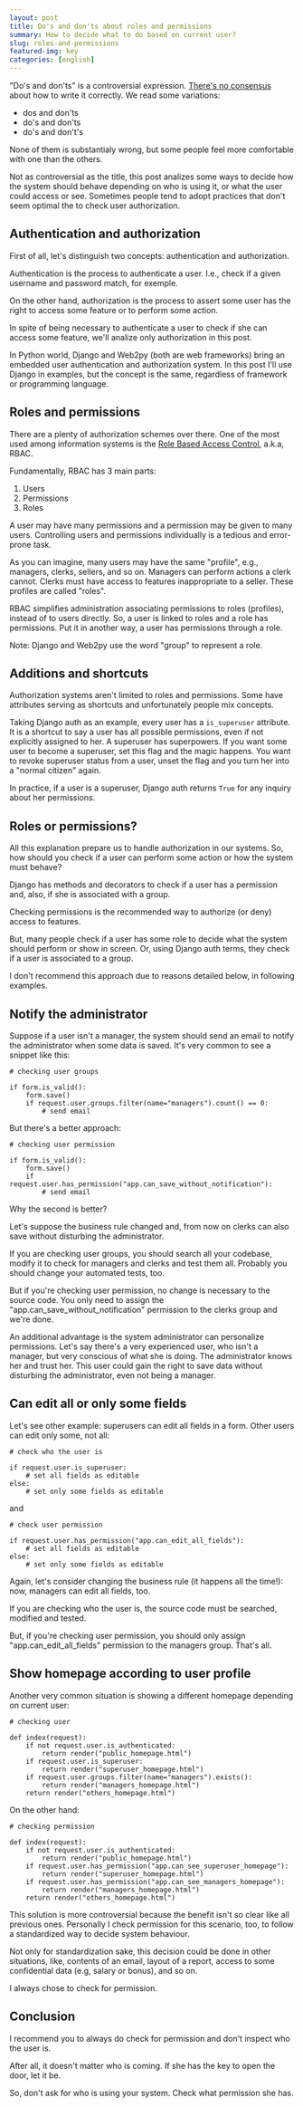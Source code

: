 ```yaml
---
layout: post
title: Do's and don'ts about roles and permissions
summary: How to decide what to do based on current user?
slug: roles-and-permissions
featured-img: key
categories: [english]
---
```


"Do's and don'ts" is a controversial expression. [There's no consensus](https://www.quickanddirtytips.com/education/grammar/dos-and-donts) about how to write it correctly. We read some variations:

- dos and don'ts
- do's and don'ts
- do's and don't's

None of them is substantialy wrong, but some people feel more comfortable with one than the others.

Not as controversial as the title, this post analizes some ways to decide how the system should behave depending on who is using it, or what the user could access or see. Sometimes people tend to adopt practices that don't seem optimal the to check user authorization.


## Authentication and authorization

First of all, let's distinguish two concepts: authentication and authorization.

Authentication is the process to authenticate a user. I.e., check if a given username and password match, for exemple.

On the other hand, authorization is the process to assert some user has the right to access some feature or to perform some action.

In spite of being necessary to authenticate a user to check if she can access some feature, we'll analize only authorization in this post.

In Python world, Django and Web2py (both are web frameworks) bring an embedded user authentication and authorization system. In this post I'll use Django in examples, but the concept is the same, regardless of framework or programming language.


## Roles and permissions

There are a plenty of authorization schemes over there. One of the most used among information systems is the [Role Based Access Control](https://en.wikipedia.org/wiki/Role-based_access_control), a.k.a, RBAC.

Fundamentally, RBAC has 3 main parts:

1. Users
2. Permissions
3. Roles

A user may have many permissions and a permission may be given to many users. Controlling users and permissions individually is a tedious and error-prone task.

As you can imagine, many users may have the same "profile", e.g., managers, clerks, sellers, and so on. Managers can perform actions a clerk cannot. Clerks must have access to features inappropriate to a seller. These profiles are called "roles".

RBAC simplifies administration associating permissions to roles (profiles), instead of to users directly. So, a user is linked to roles and a role has permissions. Put it in another way, a user has permissions through a role.

Note: Django and Web2py use the word "group" to represent a role.


## Additions and shortcuts

Authorization systems aren't limited to roles and permissions. Some have attributes serving as shortcuts and unfortunately people mix concepts.

Taking Django auth as an example, every user has a `is_superuser` attribute. It
is a shortcut to say a user has all possible permissions, even if not
explicitly assigned to her. A superuser has superpowers. If you want some user
to become a superuser, set this flag and the magic happens. You want to revoke
superuser status from a user, unset the flag and you turn her into a "normal citizen"
again.

In practice, if a user is a superuser, Django auth returns `True` for any inquiry about her permissions.


## Roles or permissions?

All this explanation prepare us to handle authorization in our systems. So, how should you check if a user can perform some action or how the system must behave?

Django has methods and decorators to check if a user has a permission and, also, if she is associated with a group.

Checking permissions is the recommended way to authorize (or deny) access to features.

But, many people check if a user has some role to decide what the system should perform or show in screen. Or, using Django auth terms, they check if a user is associated to a group.

I don't recommend this approach due to reasons detailed below, in following examples.


## Notify the administrator

Suppose if a user isn't a manager, the system should send an email to notify the administrator when some data is saved. It's very common to see a snippet like this:

```
# checking user groups

if form.is_valid():
    form.save()
    if request.user.groups.filter(name="managers").count() == 0:
        # send email
```

But there's a better approach:

```
# checking user permission

if form.is_valid():
    form.save()
    if request.user.has_permission("app.can_save_without_notification"):
        # send email
```

Why the second is better?

Let's suppose the business rule changed and, from now on clerks can also save without disturbing the administrator.

If you are checking user groups, you should search all your codebase, modify it to check for managers and clerks and test them all. Probably you should change your automated tests, too.

But if you're checking user permission, no change is necessary to the source code. You only need to assign the "app.can_save_without_notification" permission to the clerks group and we're done.

An additional advantage is the system administrator can personalize permissions. Let's say there's a very experienced user, who isn't a manager, but very conscious of what she is doing. The administrator knows her and trust her. This user could gain the right to save data without disturbing the administrator, even not being a manager.


## Can edit all or only some fields

Let's see other example: superusers can edit all fields in a form. Other users can edit only some, not all:

```
# check who the user is

if request.user.is_superuser:
    # set all fields as editable
else:
    # set only some fields as editable
```

and

```
# check user permission

if request.user.has_permission("app.can_edit_all_fields"):
    # set all fields as editable
else:
    # set only some fields as editable
```

Again, let's consider changing the business rule (it happens all the time!): now, managers can edit all fields, too.

If you are checking who the user is, the source code must be searched, modified and tested.

But, if you're checking user permission, you should only assign "app.can_edit_all_fields" permission to the managers group. That's all.


## Show homepage according to user profile

Another very common situation is showing a different homepage depending on current user:

```
# checking user

def index(request):
    if not request.user.is_authenticated:
        return render("public_homepage.html")
    if request.user.is_superuser:
        return render("superuser_homepage.html")
    if request.user.groups.filter(name="managers").exists():
        return render("managers_homepage.html")
    return render("others_homepage.html")
```

On the other hand:

```
# checking permission

def index(request):
    if not request.user.is_authenticated:
        return render("public_homepage.html")
    if request.user.has_permission("app.can_see_superuser_homepage"):
        return render("superuser_homepage.html")
    if request.user.has_permission("app.can_see_managers_homepage"):
        return render("managers_homepage.html")
    return render("others_homepage.html")
```

This solution is more controversial because the benefit isn't so clear like all previous ones. Personally I check permission for this scenario, too, to follow a standardized way to decide system behaviour.

Not only for standardization sake, this decision could be done in other situations, like, contents of an email, layout of a report, access to some confidential data (e.g, salary or bonus), and so on.

I always chose to check for permission.


## Conclusion

I recommend you to always do check for permission and don't inspect who the user is.

After all, it doesn't matter who is coming. If she has the key to open the door, let it be.

So, don't ask for who is using your system. Check what permission she has.

